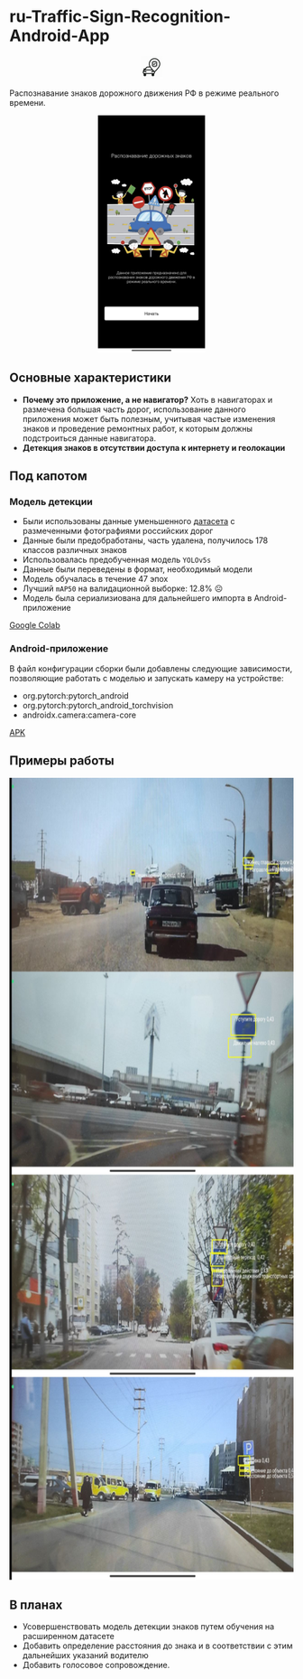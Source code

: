 # ru-Traffic-Sign-Recognition-Android-App

<div align="center">
	<img width="40" height="40" src="images/ruTSR-logo.png" alt="logo">
</div>

Распознавание знаков дорожного движения РФ в режиме реального времени.

<div align="center">
	<img width="190" height="420" src="images/main.jpg" alt="main screen">
</div>


## Основные характеристики
- **Почему это приложение, а не навигатор?** Хоть в навигаторах и размечена большая часть дорог, использование данного приложения может быть полезным, учитывая частые изменения знаков и проведение ремонтных работ, к которым должны подстроиться данные навигатора.
- **Детекция знаков в отсутствии доступа к интернету и геолокации** 

## Под капотом

### Модель детекции
- Были использованы данные уменьшенного [датасета](https://www.kaggle.com/datasets/watchman/rtsd-small) с размеченными фотографиями российских дорог
- Данные были предобработаны, часть удалена, получилось 178 классов различных знаков
- Использовалась предобученная модель `YOLOv5s`
- Данные были переведены в формат, необходимый модели
- Модель обучалась в течение 47 эпох
- Лучший `mAP50` на валидационной выборке: 12.8% ☹
- Модель была сериализиована для дальнейшего импорта в Android-приложение

[Google Colab](https://colab.research.google.com/drive/1EGSP0TyhGxu1O0yMOtRDWPWlfpZuCm00)

### Android-приложение
В файл конфигурации сборки были добавлены следующие зависимости, позволяющие работать с моделью и запускать камеру на устройстве: 
- org.pytorch:pytorch_android
- org.pytorch:pytorch_android_torchvision
- androidx.camera:camera-core

[APK](https://drive.google.com/file/d/1YMPul6S5lCAsLSBQNrfD-A8b9Z51zc8X)

 
## Примеры работы
<div align="center">
	<img width="770" height="1420" src="images/examples.png" alt="examples">
</div>

## В планах
- Усовершенствовать модель детекции знаков путем обучения на расширенном датасете
- Добавить определение расстояния до знака и в соответствии с этим дальнейших указаний водителю
- Добавить голосовое сопровождение.

